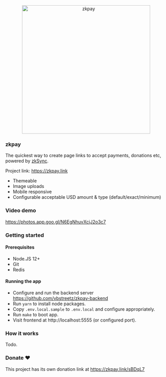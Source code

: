 <div align="center">
  <a href="https://zkpay.link">
    <img src="https://zkpay.link/shot.2.png" alt="zkpay" width=400 />
  </a>
</div>

### zkpay

The quickest way to create page links to accept payments, donations etc, powered by [zkSync](https://zksync.io).

Project link: https://zkpay.link

- Themeable
- Image uploads
- Mobile responsive
- Configurable acceptable USD amount & type (default/exact/minimum)

### Video demo

https://photos.app.goo.gl/N6EgNhuvXcjJ2o3c7

### Getting started

#### Prerequisites

- Node.JS 12+
- Git
- Redis

#### Running the app

- Configure and run the backend server https://github.com/vbstreetz/zkpay-backend
- Run `yarn` to install node packages.
- Copy  `.env.local.sample` to `.env.local` and configure appropriately.
- Run `make` to boot app.
- Visit frontend at http://localhost:5555 (or configured port).

### How it works

Todo.

### Donate ❤️

This project has its own donation link at https://zkpay.link/sBDqL7
